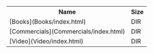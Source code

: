 <table>
<tr><th>Name</th><th>Size</th></tr>
<tr><td>[Books](Books/index.html)</td><td>DIR</td></tr>
<tr><td>[Commercials](Commercials/index.html)</td><td>DIR</td></tr>
<tr><td>[Video](Video/index.html)</td><td>DIR</td></tr>
</table>
